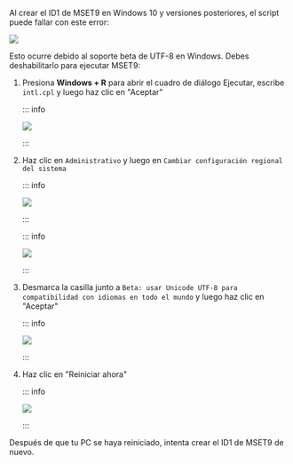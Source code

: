 Al crear el ID1 de MSET9 en Windows 10 y versiones posteriores, el script puede fallar con este error:

![](/images/screenshots/troubleshooting/234.png)

Esto ocurre debido al soporte beta de UTF-8 en Windows. Debes deshabilitarlo para ejecutar MSET9:

1. Presiona **Windows + R** para abrir el cuadro de diálogo Ejecutar, escribe `intl.cpl` y luego haz clic en "Aceptar"

   ::: info

   ![](/images/screenshots/troubleshooting/234run.png)

   :::

2. Haz clic en `Administrativo` y luego en `Cambiar configuración regional del sistema`

   ::: info

   ![](/images/screenshots/troubleshooting/234region.png)

   :::

   ::: info

   ![](/images/screenshots/troubleshooting/234administrative.png)

   :::

3. Desmarca la casilla junto a `Beta: usar Unicode UTF-8 para compatibilidad con idiomas en todo el mundo` y luego haz clic en "Aceptar"

   ::: info

   ![](/images/screenshots/troubleshooting/234locale.png)

   :::

4. Haz clic en "Reiniciar ahora"

   ::: info

   ![](/images/screenshots/troubleshooting/234restart.png)

   :::

Después de que tu PC se haya reiniciado, intenta crear el ID1 de MSET9 de nuevo.
